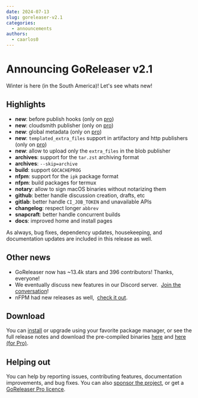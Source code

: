 ```yaml
---
date: 2024-07-13
slug: goreleaser-v2.1
categories:
  - announcements
authors:
  - caarlos0
---
```


# Announcing GoReleaser v2.1

Winter is here (in the South America)!
Let's see whats new!

<!-- more -->

## Highlights

- **new**: before publish hooks (only on [pro][])
- **new**: cloudsmith publisher (only on [pro][])
- **new**: global metadata (only on [pro][])
- **new**: `templated_extra_files` support in artifactory and http publishers (only on [pro][])
- **new**: allow to upload only the `extra_files` in the blob publisher
- **archives**: support for the `tar.zst` archiving format
- **archives**: `--skip=archive`
- **build**: support `GOCACHEPROG`
- **nfpm**: support for the `ipk` package format
- **nfpm**: build packages for termux
- **notary**: allow to sign macOS binaries without notarizing them
- **github**: better handle discussion creation, drafts, etc
- **gitlab**: better handle `CI_JOB_TOKEN` and unavailable APIs
- **changelog**: respect longer `abbrev`
- **snapcraft**: better handle concurrent builds
- **docs**: improved home and install pages

As always, bug fixes, dependency updates, housekeeping, and documentation
updates are included in this release as well.

## Other news

- GoReleaser now has ~13.4k stars and 396 contributors! Thanks, everyone!
- We eventually discuss new features in our Discord server. 
  [Join the conversation][discord]!
- nFPM had new releases as well, 
  [check it out](https://github.com/goreleaser/nfpm/releases).

## Download

You can [install][] or upgrade using your favorite package manager, or see the
full release notes and download the pre-compiled binaries [here][oss-rel] and
[here (for Pro)][pro-rel].

## Helping out

You can help by reporting issues, contributing features, documentation
improvements, and bug fixes.
You can also [sponsor the project](/sponsors), or get a
[GoReleaser Pro licence][pro].

[pro]: /pro
[install]: https://goreleaser.com/install
[pro-rel]: https://github.com/goreleaser/goreleaser-pro/releases/tag/v2.1.0-pro
[oss-rel]: https://github.com/goreleaser/goreleaser/releases/tag/v2.1.0
[discord]: https://goreleaser.com/discord
